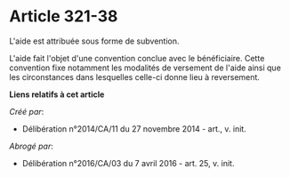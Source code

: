 # Article 321-38

L'aide est attribuée sous forme de subvention. 

L'aide fait l'objet d'une convention conclue avec le bénéficiaire. Cette convention fixe notamment les modalités de versement
de l'aide ainsi que les circonstances dans lesquelles celle-ci donne lieu à reversement.

**Liens relatifs à cet article**

_Créé par_:

  - Délibération n°2014/CA/11 du 27 novembre 2014 - art., v. init.

_Abrogé par_:

  - Délibération n°2016/CA/03 du 7 avril 2016 - art. 25, v. init.
